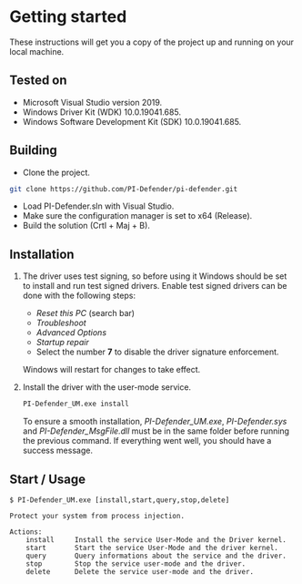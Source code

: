 # Getting started

These instructions will get you a copy of the project up and running on your local machine.

## Tested on

* Microsoft Visual Studio version 2019.
* Windows Driver Kit (WDK) 10.0.19041.685.
* Windows Software Development Kit (SDK) 10.0.19041.685.

## Building

* Clone the project.
```bash
git clone https://github.com/PI-Defender/pi-defender.git
```
* Load PI-Defender.sln with Visual Studio.
* Make sure the configuration manager is set to x64 (Release).
* Build the solution (Crtl + Maj + B).

## Installation
1. The driver uses test signing, so before using it Windows should be set to install and run test signed drivers. 
	Enable test signed drivers can be done with the following steps:
	* *Reset this PC* (search bar)  
    * *Troubleshoot*
    * *Advanced Options*
    * *Startup repair*
    * Select the number **7** to disable the driver signature enforcement.

	Windows will restart for changes to take effect.  
2. Install the driver with the user-mode service.
   ```bash
   PI-Defender_UM.exe install
   ```
   To ensure a smooth installation, *PI-Defender_UM.exe*, *PI-Defender.sys* and *PI-Defender_MsgFile.dll* must be in the same folder before running the previous command.
If everything went well, you should have a success message.

## Start / Usage

```
$ PI-Defender_UM.exe [install,start,query,stop,delete]

Protect your system from process injection.

Actions:
	install		Install the service User-Mode and the Driver kernel.
	start		Start the service User-Mode and the driver kernel.
	query		Query informations about the service and the driver.
	stop		Stop the service user-mode and the driver.
	delete		Delete the service user-mode and the driver.

```
